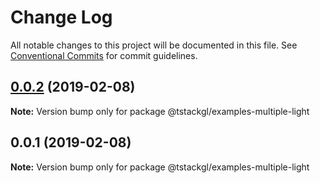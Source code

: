 # Change Log

All notable changes to this project will be documented in this file.
See [Conventional Commits](https://conventionalcommits.org) for commit guidelines.

## [0.0.2](https://github.com/nkint/tstackgl/compare/@tstackgl/examples-multiple-light@0.0.1...@tstackgl/examples-multiple-light@0.0.2) (2019-02-08)

**Note:** Version bump only for package @tstackgl/examples-multiple-light





## 0.0.1 (2019-02-08)

**Note:** Version bump only for package @tstackgl/examples-multiple-light
